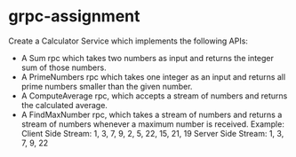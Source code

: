 # grpc-assignment

Create a Calculator Service which implements the following APIs:

* A Sum rpc which takes two numbers as input and returns the integer sum of those numbers.
* A PrimeNumbers rpc which takes one integer as an input and returns all prime numbers smaller than the given number.
* A ComputeAverage rpc, which accepts a stream of numbers and returns the calculated average.
* A FindMaxNumber rpc, which takes a stream of numbers and returns a stream of numbers whenever a maximum number is received.
Example:  Client Side Stream: 1,  3, 7,  9,  2,  5,  22, 15,  21, 19         Server Side Stream:  1, 3,  7,  9,  22
